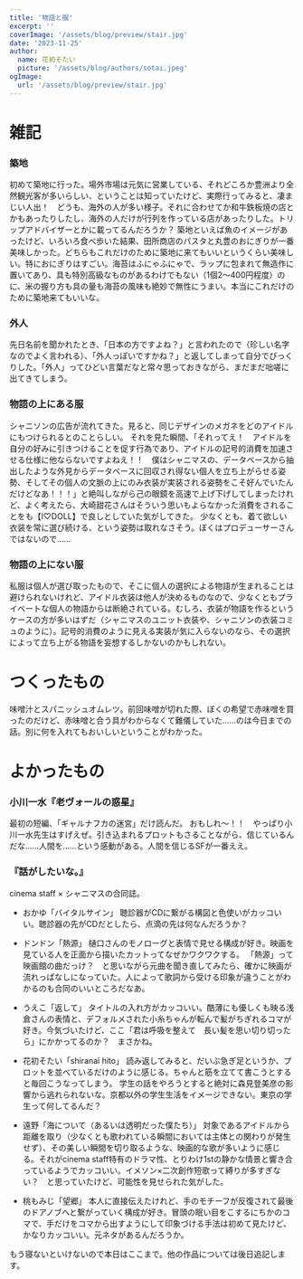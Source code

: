 ```yaml
---
title: '物語と服'
excerpt: ''
coverImage: '/assets/blog/preview/stair.jpg'
date: '2023-11-25'
author:
  name: 花初そたい
  picture: '/assets/blog/authors/sotai.jpeg'
ogImage:
  url: '/assets/blog/preview/stair.jpg'
---
```

# 雑記
### 築地
初めて築地に行った。場外市場は元気に営業している、それどころか豊洲より全然観光客が多いらしい、ということは知っていたけど、実際行ってみると、凄まじい人出！　どうも、海外の人が多い様子。それに合わせてか和牛鉄板焼の店とかもあったりしたし、海外の人だけが行列を作っている店があったりした。トリップアドバイザーとかに載ってるんだろうか？
築地といえば魚のイメージがあったけど、いろいろ食べ歩いた結果、田所商店のパスタと丸豊のおにぎりが一番美味しかった。どちらもこれだけのために築地に来てもいいというくらい美味しい。特におにぎりはすごい。海苔はふにゃふにゃで、ラップに包まれて無造作に置いてあり、具も特別高級なものがあるわけでもない（1個2～400円程度）のに、米の握り方も具の量も海苔の風味も絶妙で無性にうまい。本当にこれだけのために築地来てもいいな。

### 外人
先日名前を聞かれたとき、「日本の方ですよね？」と言われたので（珍しい名字なのでよく言われる）、「外人っぽいですかね？」と返してしまって自分でびっくりした。「外人」ってひどい言葉だなと常々思っておきながら、まだまだ咄嗟に出てきてしまう。

### 物語の上にある服
シャニソンの広告が流れてきた。見ると、同じデザインのメガネをどのアイドルにもつけられるとのことらしい。
それを見た瞬間、「それってえ！　アイドルを自分の好みに引きつけることを促す行為であり、アイドルの記号的消費を加速させる仕様に他ならないですよねえ！！　僕はシャニマスの、データベースから抽出したような外見からデータベースに回収され得ない個人を立ち上がらせる姿勢、そしてその個人の文脈の上にのみ衣装が実装される姿勢をこそ好んでいたんだけどなあ！！！」と絶叫しながら己の眼鏡を高速で上げ下げしてしまったけれど、よく考えたら、大崎甜花さんはそういう思いもよらなかった消費をされることをも【I♡DOLL】で良しとしていた気がしてきた。
少なくとも、着て欲しい衣装を常に選び続ける、という姿勢は取れなさそう。ぼくはプロデューサーさんではないので……

### 物語の上にない服
私服は個人が選び取ったもので、そこに個人の選択による物語が生まれることは避けられないけれど、アイドル衣装は他人が決めるものなので、少なくともプライベートな個人の物語からは断絶されている。むしろ、衣装が物語を作るというケースの方が多いはずだ（シャニマスのユニット衣装や、シャニソンの衣装コミュのように）。記号的消費のように見える実装が気に入らないのなら、その選択によって立ち上がる物語を妄想するしかないのかもしれない。

# つくったもの
味噌汁とスパニッシュオムレツ。前回味噌が切れた際、ぼくの希望で赤味噌を買ったのだけど、赤味噌と合う具がわからなくて難儀していた……のは今日までの話。別に何を入れてもおいしいということがわかった。

# よかったもの
### 小川一水『老ヴォールの惑星』
最初の短編、「ギャルナフカの迷宮」だけ読んだ。
おもしれ～！！　やっぱり小川一水先生はすげえぜ。引き込まれるプロットもさることながら、信じているんだな……人間を……という感動がある。人間を信じるSFが一番ええ。

### 『話がしたいな。』
cinema staff × シャニマスの合同誌。

- おかゆ「バイタルサイン」
聴診器がCDに繋がる構図と色使いがカッコいい。聴診器の先がCDだとしたら、点滴の先は何なんだろうか？

- ドンドン「熱源」
樋口さんのモノローグと表情で見せる構成が好き。映画を見ている人を正面から描いたカットってなぜかワクワクする。
「熱源」って映画館の曲だっけ？　と思いながら元曲を聞き直してみたら、確かに映画が流れっぱなしになっていた。人によって歌詞から受ける印象が違うことがわかるのも合同のいいところだなあ。

- うえこ「返して」
タイトルの入れ方がカッコいい。酷薄にも優しくも映る浅倉さんの表情と、デフォルメされた小糸ちゃんが転んで髪がちぎれるコマが好き。今気づいたけど、ここ「君は呼吸を整えて　長い髪を思い切り切ったら」にかかってるのか？　まさかね。

- 花初そたい「shiranai hito」
読み返してみると、だいぶ急ぎ足というか、プロットを並べているだけのように感じる。ちゃんと筋を立てて書こうとすると毎回こうなってしまう。
学生の話をやろうとすると絶対に森見登美彦の影響から逃れられないな。京都以外の学生生活をイメージできない。東京の学生って何してるんだ？

- 遠野「海について（あるいは透明だった僕たち）」
対象であるアイドルから距離を取り（少なくとも歌われている瞬間においては主体との関わりが発生せず）、その美しい瞬間を切り取るような、映画的な歌が多いように感じる。それがcinema staff特有のドラマ性、とりわけ1stの静かな情景と響き合っているようでカッコいい。イメソン×二次創作短歌って縛りが多すぎない？　と思っていたけど、可能性を見せられた気がした。

- 桃もみじ「望郷」
本人に直接伝えたけれど、手のモチーフが反復されて最後のドアノブへと繋がっていく構成が好き。冒頭の眠い目をこするにちかのコマで、手だけをコマから出すようにして印象づける手法は初めて見たけど、かなりカッコいい。元ネタがあるんだろうか。

もう寝ないといけないので本日はここまで。他の作品については後日追記します。